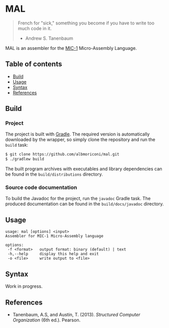 # MAL

> French for "sick," something you become if you have to write too much code in it.
> - Andrew S. Tanenbaum

MAL is an assembler for the [MIC-1](https://en.wikipedia.org/wiki/MIC-1)
Micro-Assembly Language.

## Table of contents

* [Build](#build)
* [Usage](#usage)
* [Syntax](#syntax)
* [References](#references)

## Build

### Project

The project is built with [Gradle](https://gradle.org). The required version is
automatically downloaded by the wrapper, so simply clone the repository and run
the `build` task:

```sh
$ git clone https://github.com/albmoriconi/mal.git
$ ./gradlew build
```

The built program archives with executables and library dependencies can be
found in the `build/distributions` directory.

### Source code documentation

To build the Javadoc for the project, run the `javadoc` Gradle task. The
produced documentation can be found in the `build/docs/javadoc` directory.

## Usage

```
usage: mal [options] <input>
Assembler for MIC-1 Micro-Assembly language

options:
 -f <format>   output format: binary (default) | text
 -h,--help     display this help and exit
 -o <file>     write output to <file>
 ```
 
## Syntax

Work in progress.

## References

* Tanenbaum, A.S, and Austin, T. (2013). *Structured Computer Organization* (6th ed.). Pearson.
